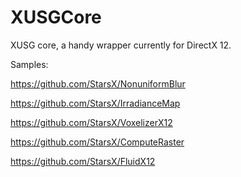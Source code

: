# XUSGCore
XUSG core, a handy wrapper currently for DirectX 12.

Samples:

https://github.com/StarsX/NonuniformBlur

https://github.com/StarsX/IrradianceMap

https://github.com/StarsX/VoxelizerX12

https://github.com/StarsX/ComputeRaster

https://github.com/StarsX/FluidX12
